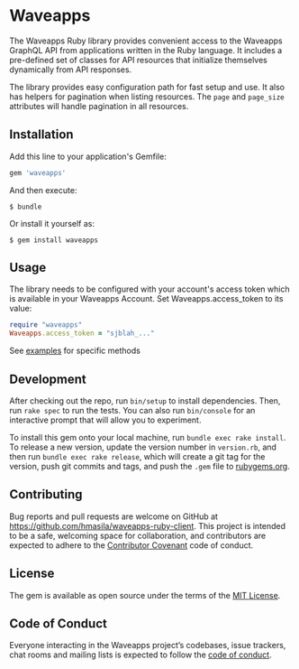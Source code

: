 # Waveapps

The Waveapps Ruby library provides convenient access to the Waveapps GraphQL API from applications written in the Ruby language. It includes a pre-defined set of classes for API resources that initialize themselves dynamically from API responses.

The library provides easy configuration path for fast setup and use. It also has helpers for pagination when listing resources. The `page` and `page_size` attributes will handle pagination in all resources.

## Installation

Add this line to your application's Gemfile:

```ruby
gem 'waveapps'
```

And then execute:

    $ bundle

Or install it yourself as:

    $ gem install waveapps

## Usage

The library needs to be configured with your account's access token which is available in your Waveapps Account. Set Waveapps.access_token to its value:

```ruby
require "waveapps"
Waveapps.access_token = "sjblah_..."
```
See [examples](/examples) for specific methods

## Development

After checking out the repo, run `bin/setup` to install dependencies. Then, run `rake spec` to run the tests. You can also run `bin/console` for an interactive prompt that will allow you to experiment.

To install this gem onto your local machine, run `bundle exec rake install`. To release a new version, update the version number in `version.rb`, and then run `bundle exec rake release`, which will create a git tag for the version, push git commits and tags, and push the `.gem` file to [rubygems.org](https://rubygems.org).

## Contributing

Bug reports and pull requests are welcome on GitHub at https://github.com/hmasila/waveapps-ruby-client. This project is intended to be a safe, welcoming space for collaboration, and contributors are expected to adhere to the [Contributor Covenant](http://contributor-covenant.org) code of conduct.

## License

The gem is available as open source under the terms of the [MIT License](https://opensource.org/licenses/MIT).

## Code of Conduct

Everyone interacting in the Waveapps project’s codebases, issue trackers, chat rooms and mailing lists is expected to follow the [code of conduct](https://github.com/hmasila/waveapps-ruby-client/blob/master/CODE_OF_CONDUCT.md).
